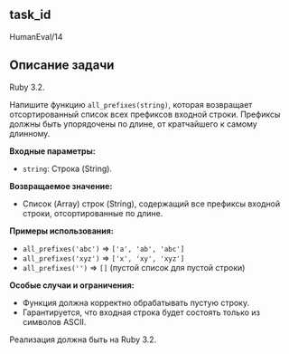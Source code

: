## task_id
HumanEval/14

## Описание задачи
Ruby 3.2.

Напишите функцию `all_prefixes(string)`, которая возвращает отсортированный список всех префиксов входной строки.  Префиксы должны быть упорядочены по длине, от кратчайшего к самому длинному.

**Входные параметры:**

* `string`: Строка (String).


**Возвращаемое значение:**

* Список (Array) строк (String), содержащий все префиксы входной строки, отсортированные по длине.


**Примеры использования:**

* `all_prefixes('abc')`  => `['a', 'ab', 'abc']`
* `all_prefixes('xyz')`  => `['x', 'xy', 'xyz']`
* `all_prefixes('')`     => `[]` (пустой список для пустой строки)


**Особые случаи и ограничения:**

* Функция должна корректно обрабатывать пустую строку.
* Гарантируется, что входная строка будет состоять только из символов ASCII.


Реализация должна быть на Ruby 3.2.

